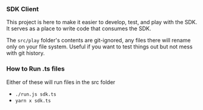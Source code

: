 ### SDK Client

This project is here to make it easier to develop, test, and play with the SDK. It serves as a place to write code that consumes the SDK.

The `src/play` folder's contents are git-ignored, any files there will rename only on your file system. Useful if you want to test things out but not mess with git history. 

### How to Run .ts files

Either of these will run files in the src folder
- `./run.js sdk.ts`
- `yarn x sdk.ts`